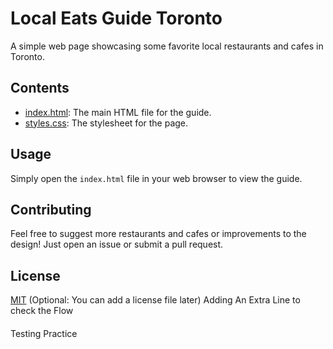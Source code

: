 # Local Eats Guide Toronto

A simple web page showcasing some favorite local restaurants and cafes in Toronto.

## Contents

- [index.html](index.html): The main HTML file for the guide.
- [styles.css](styles.css): The stylesheet for the page.

## Usage

Simply open the `index.html` file in your web browser to view the guide.

## Contributing

Feel free to suggest more restaurants and cafes or improvements to the design! Just open an issue or submit a pull request.

## License

[MIT](LICENSE) (Optional: You can add a license file later)
Adding An Extra Line to check the Flow


####

Testing Practice